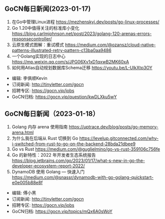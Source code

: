 ## GoCN每日新闻(2023-01-17)

1. 在Go中管理Linux进程 https://mezhenskyi.dev/posts/go-linux-processes/
2. Go 1.20中值得关注的标准库小变化 https://blog.carlmjohnson.net/post/2023/golang-120-arenas-errors-responsecontroller/
3. 云原生模式图解：重试模式 https://medium.com/@ozansz/cloud-native-patterns-illustrated-retry-pattern-c13ba0aa9486
4. 一个Golang实现的日志中心 https://mp.weixin.qq.com/s/JPG06Xv1xD1qxwB2MK60xA
5. 如何用Atlas自动规划数据库Schema迁移 https://youtu.be/L-UlkXtp3OY

* 编辑: 李俱顺Kevin
* 订阅新闻: http://tinyletter.com/gocn
* 招聘专区: https://gocn.vip/jobs
* GoCN归档: https://gocn.vip/question/kwDLXku5wY

## GoCN每日新闻（2023-01-18）

1. Golang 内存 arena 使用指南 https://uptrace.dev/blog/posts/go-memory-arena.html
2. 为什么我在后端从 Rust 切换到 Go https://levelup.gitconnected.com/why-i-switched-from-rust-to-go-on-the-backend-28bda21dbee9
3. Go vs Rust https://medium.com/@guglielmino/go-vs-rust-359106c756fe
4. Go 的新特性：2022 年开发者生态系统报告 https://blog.jetbrains.com/go/2023/01/17/what-s-new-in-go-the-developer-ecosystem-report-2022/
5. DynamoDB 使用 Golang  — 快速入门 https://medium.com/@snassr/dynamodb-with-go-golang-quickstart-e0e005b88e8f

* 编辑: 傅小黑
* 订阅新闻: http://tinyletter.com/gocn
* 招聘专区: https://gocn.vip/jobs
* GoCN归档: https://gocn.vip/topics/mQx6A0sWoY
